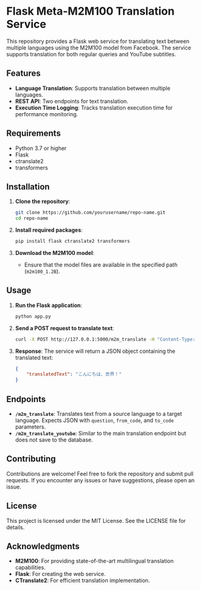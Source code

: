 # Flask Meta-M2M100 Translation Service

This repository provides a Flask web service for translating text between multiple languages using the M2M100 model from Facebook. The service supports translation for both regular queries and YouTube subtitles.

## Features

- **Language Translation**: Supports translation between multiple languages.
- **REST API**: Two endpoints for text translation.
- **Execution Time Logging**: Tracks translation execution time for performance monitoring.

## Requirements

- Python 3.7 or higher
- Flask
- ctranslate2
- transformers

## Installation

1. **Clone the repository**:
   ```bash
   git clone https://github.com/yourusername/repo-name.git
   cd repo-name
   ```

2. **Install required packages**:
   ```bash
   pip install flask ctranslate2 transformers
   ```

3. **Download the M2M100 model**:
   - Ensure that the model files are available in the specified path (`m2m100_1.2B`).

## Usage

1. **Run the Flask application**:
   ```bash
   python app.py
   ```

2. **Send a POST request to translate text**:
   ```bash
   curl -X POST http://127.0.0.1:5000/m2m_translate -H "Content-Type: application/json" -d '{"question": "Hello, world!", "from_code": "en", "to_code": "ja"}'
   ```

3. **Response**: The service will return a JSON object containing the translated text:
   ```json
   {
       "translatedText": "こんにちは、世界！"
   }
   ```

## Endpoints

- **`/m2m_translate`**: Translates text from a source language to a target language. Expects JSON with `question`, `from_code`, and `to_code` parameters.
- **`/m2m_translate_youtube`**: Similar to the main translation endpoint but does not save to the database.

## Contributing

Contributions are welcome! Feel free to fork the repository and submit pull requests. If you encounter any issues or have suggestions, please open an issue.

## License

This project is licensed under the MIT License. See the LICENSE file for details.

## Acknowledgments

- **M2M100**: For providing state-of-the-art multilingual translation capabilities.
- **Flask**: For creating the web service.
- **CTranslate2**: For efficient translation implementation.
